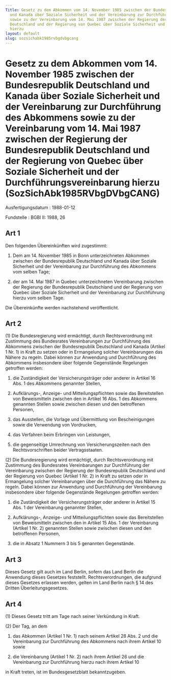 ```yaml
---
Title: Gesetz zu dem Abkommen vom 14. November 1985 zwischen der Bundesrepublik Deutschland
  und Kanada über Soziale Sicherheit und der Vereinbarung zur Durchführung des Abkommens
  sowie zu der Vereinbarung vom 14. Mai 1987 zwischen der Regierung der Bundesrepublik
  Deutschland und der Regierung von Quebec über Soziale Sicherheit und der Durchführungsvereinbarung
  hierzu
layout: default
slug: sozsichabk1985rvbgdvbgcang
---
```


# Gesetz zu dem Abkommen vom 14. November 1985 zwischen der Bundesrepublik Deutschland und Kanada über Soziale Sicherheit und der Vereinbarung zur Durchführung des Abkommens sowie zu der Vereinbarung vom 14. Mai 1987 zwischen der Regierung der Bundesrepublik Deutschland und der Regierung von Quebec über Soziale Sicherheit und der Durchführungsvereinbarung hierzu (SozSichAbk1985RVbgDVbgCANG)

Ausfertigungsdatum
:   1988-01-12

Fundstelle
:   BGBl II: 1988, 26



## Art 1

Den folgenden Übereinkünften wird zugestimmt:

1.  Dem am 14. November 1985 in Bonn unterzeichneten Abkommen zwischen der
    Bundesrepublik Deutschland und Kanada über Soziale Sicherheit und der
    Vereinbarung zur Durchführung des Abkommens vom selben Tage;


2.  der am 14. Mai 1987 in Quebec unterzeichneten Vereinbarung zwischen
    der Regierung der Bundesrepublik Deutschland und der Regierung von
    Quebec über Soziale Sicherheit und der Vereinbarung zur Durchführung
    hierzu vom selben Tage.



Die Übereinkünfte werden nachstehend veröffentlicht.


## Art 2

(1) Die Bundesregierung wird ermächtigt, durch Rechtsverordnung mit
Zustimmung des Bundesrates Vereinbarungen zur Durchführung des
Abkommens zwischen der Bundesrepublik Deutschland und Kanada (Artikel
1 Nr. 1) in Kraft zu setzen oder in Ermangelung solcher Vereinbarungen
das Nähere zu regeln. Dabei können zur Anwendung und Durchführung des
Abkommens insbesondere über folgende Gegenstände Regelungen getroffen
werden:

1.  die Zuständigkeit der Versicherungsträger oder anderer in Artikel 16
    Abs. 1 des Abkommens genannter Stellen,


2.  Aufklärungs-, Anzeige- und Mitteilungspflichten sowie das
    Bereitstellen von Beweismitteln zwischen den in Artikel 16 Abs. 1 des
    Abkommens genannten Stellen sowie zwischen diesen und den betroffenen
    Personen,


3.  das Ausstellen, die Vorlage und Übermittlung von Bescheinigungen sowie
    die Verwendung von Vordrucken,


4.  das Verfahren beim Erbringen von Leistungen,


5.  die gegenseitige Umrechnung von Versicherungszeiten nach den
    Rechtsvorschriften beider Vertragsstaaten.




(2) Die Bundesregierung wird ermächtigt, durch Rechtsverordnung mit
Zustimmung des Bundesrates Vereinbarungen zur Durchführung der
Vereinbarung zwischen der Regierung der Bundesrepublik Deutschland und
der Regierung von Quebec (Artikel 1 Nr. 2) in Kraft zu setzen oder in
Ermangelung solcher Vereinbarungen über die Durchführung das Nähere zu
regeln. Dabei können zur Anwendung und Durchführung der Vereinbarung
insbesondere über folgende Gegenstände Regelungen getroffen werden:

1.  die Zuständigkeit der Versicherungsträger oder anderer in Artikel 15
    Abs. 1 der Vereinbarung genannter Stellen,


2.  Aufklärungs-, Anzeige- und Mitteilungspflichten sowie das
    Bereitstellen von Beweismitteln zwischen den in Artikel 15 Abs. 1 der
    Vereinbarung (Artikel 1 Nr. 2) genannten Stellen sowie zwischen diesen
    und den betroffenen Personen,


3.  die in Absatz 1 Nummern 3 bis 5 genannten Gegenstände.





## Art 3

Dieses Gesetz gilt auch im Land Berlin, sofern das Land Berlin die
Anwendung dieses Gesetzes feststellt. Rechtsverordnungen, die aufgrund
dieses Gesetzes erlassen werden, gelten im Land Berlin nach § 14 des
Dritten Überleitungsgesetzes.


## Art 4

(1) Dieses Gesetz tritt am Tage nach seiner Verkündung in Kraft.

(2) Der Tag, an dem

1.  das Abkommen (Artikel 1 Nr. 1) nach seinem Artikel 28 Abs. 2 und die
    Vereinbarung zur Durchführung des Abkommens nach ihrem Artikel 10
    sowie


2.  die Vereinbarung (Artikel 1 Nr. 2) nach ihrem Artikel 26 und die
    Vereinbarung zur Durchführung hierzu nach ihrem Artikel 10



in Kraft treten, ist im Bundesgesetzblatt bekanntzugeben.

